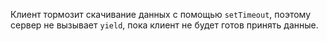 Клиент тормозит скачивание данных с помощью `setTimeout`, 
поэтому сервер не вызывает `yield`, 
пока клиент не будет готов принять данные.